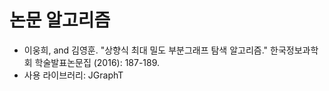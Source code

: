 # 논문 알고리즘
- 이웅희, and 김영훈. "상향식 최대 밀도 부분그래프 탐색 알고리즘." 한국정보과학회 학술발표논문집 (2016): 187-189.
- 사용 라이브러리: JGraphT

